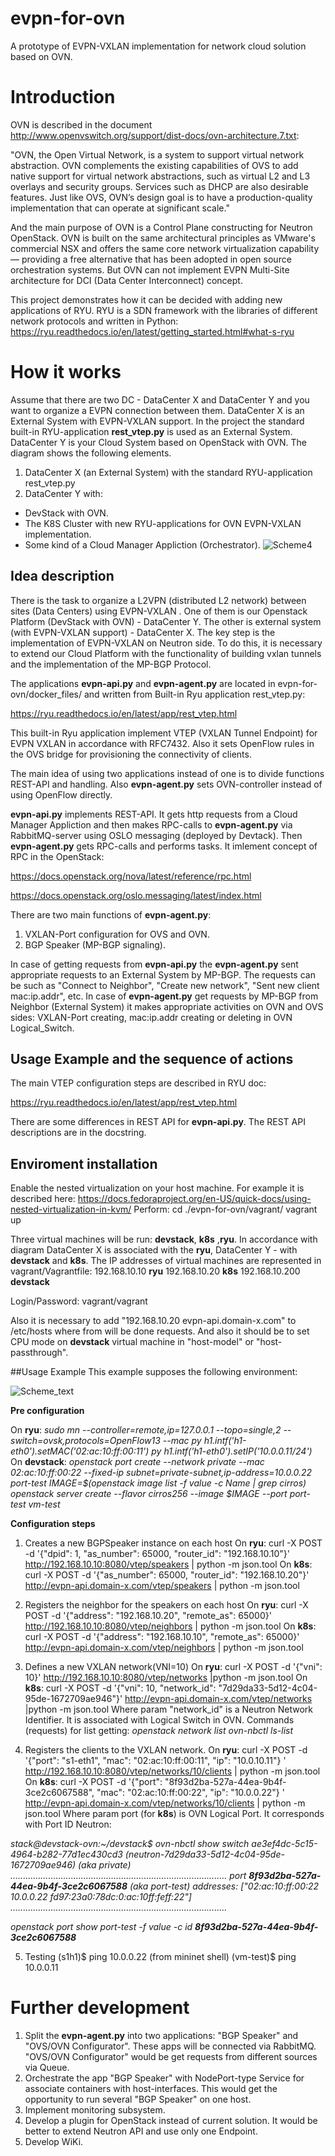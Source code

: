 # evpn-for-ovn
A prototype of EVPN-VXLAN implementation for network cloud solution based on OVN.
# Introduction
OVN is described in the document http://www.openvswitch.org/support/dist-docs/ovn-architecture.7.txt:

"OVN, the Open Virtual Network, is a system to support virtual network abstraction. OVN complements the existing capabilities of OVS to add native support for virtual network abstractions, such as virtual L2 and L3 overlays and security groups. Services such as DHCP are also  desirable  features. Just like OVS, OVN’s design goal is to have a production-quality implementation that can operate at significant scale."

And the main purpose of OVN is a Control Plane constructing for Neutron OpenStack. OVN is built on the same architectural principles as VMware's commercial NSX and offers the same core network virtualization capability — providing a free alternative that has been adopted in open source orchestration systems. But OVN can not implement EVPN Multi-Site architecture for DCI (Data Center Interconnect) concept.

This project demonstrates how it can be decided with adding new applications of RYU. RYU is a SDN framework with the libraries of different network protocols and written in Python: https://ryu.readthedocs.io/en/latest/getting_started.html#what-s-ryu

# How it works
Assume that there are two DC - DataCenter X and DataCenter Y and you want to organize a EVPN connection between them. DataCenter X is an External System with EVPN-VXLAN support. In the project the standard built-in RYU-application **rest_vtep.py** is used as an External System. DataCenter Y is your Cloud System based on OpenStack with OVN.
The diagram shows the following elements.
1. DataCenter X (an External System) with the standard RYU-application rest_vtep.py
2. DataCenter Y with:
- DevStack with OVN.
- The K8S Cluster with new RYU-applications for OVN EVPN-VXLAN implementation.
- Some kind of a Cloud Manager Appliction (Orchestrator).
![Scheme4](https://user-images.githubusercontent.com/30826451/54582058-6840d900-4a20-11e9-88e3-af2881aedc4f.jpg)
## Idea description
There is the task to organize a L2VPN (distributed L2 network) between sites (Data Centers) using EVPN-VXLAN . One of them is our Openstack Platform (DevStack with OVN) - DataCenter Y. The other is external system (with EVPN-VXLAN support) - DataCenter X. The key step is the implementation of EVPN-VXLAN on Neutron side. To do this, it is necessary to extend our Cloud Platform with the functionality of building vxlan tunnels and the implementation of the MP-BGP Protocol.

The applications **evpn-api.py** and **evpn-agent.py** are located in evpn-for-ovn/docker_files/ and written from Built-in Ryu application rest_vtep.py:

https://ryu.readthedocs.io/en/latest/app/rest_vtep.html

This built-in Ryu application implement VTEP (VXLAN Tunnel Endpoint) for EVPN VXLAN in accordance with RFC7432. Also it sets OpenFlow rules in the OVS bridge for provisioning the connectivity of clients.

The main idea of using two applications instead of one is to divide functions REST-API and handling. Also **evpn-agent.py** sets OVN-controller instead of using OpenFlow directly.

**evpn-api.py** implements REST-API. It gets http requests from a Cloud Manager Appliction and then makes RPC-calls to **evpn-agent.py** via RabbitMQ-server using OSLO messaging (deployed by Devtack). Then **evpn-agent.py** gets RPC-calls and performs tasks. It imlement concept of RPC in the OpenStack:

https://docs.openstack.org/nova/latest/reference/rpc.html

https://docs.openstack.org/oslo.messaging/latest/index.html

There are two main functions of **evpn-agent.py**:
1. VXLAN-Port configuration for OVS and OVN. 
2. BGP Speaker (MP-BGP signaling).

In case of getting requests from **evpn-api.py** the **evpn-agent.py** sent appropriate requests to an External System by MP-BGP. The requests can be such as "Connect to Neighbor", "Create new network", "Sent new client mac:ip.addr", etc. In case of **evpn-agent.py** get requests by MP-BGP from Neighbor (External System) it makes appropriate activities on OVN and OVS sides: VXLAN-Port creating, mac:ip.addr creating or deleting in OVN Logical_Switch.


## Usage Example and the sequence of actions
The main VTEP configuration steps are described in RYU doc:

https://ryu.readthedocs.io/en/latest/app/rest_vtep.html

There are some differences in REST API for **evpn-api.py**. The REST API descriptions are in the docstring.

## Enviroment installation

Enable the nested virtualization on your host machine. For example it is described here: https://docs.fedoraproject.org/en-US/quick-docs/using-nested-virtualization-in-kvm/
Perform:
cd ./evpn-for-ovn/vagrant/
vagrant up

Three virtual machines will be run: **devstack**, **k8s** ,**ryu**. In accordance with diagram DataCenter X is associated with the **ryu**, DataCenter Y - with **devstack** and **k8s**.
The IP addresses of virtual machines are represented in vagrant/Vagrantfile:
192.168.10.10 **ryu**
192.168.10.20 **k8s**
192.168.10.200 **devstack**

Login/Password: vagrant/vagrant

Also it is necessary to add "192.168.10.20  evpn-api.domain-x.com" to /etc/hosts where from will be done requests. And also  it should be to set CPU mode on **devstack** virtual machine in "host-model" or "host-passthrough".

##Usage Example
This example supposes the following environment:

![Scheme_text](https://user-images.githubusercontent.com/30826451/54871610-fb369600-4dc7-11e9-806f-1ff92f9fa5b1.jpeg)

**Pre configuration**

On **ryu**:
*sudo mn --controller=remote,ip=127.0.0.1 --topo=single,2 --switch=ovsk,protocols=OpenFlow13 --mac
py h1.intf('h1-eth0').setMAC('02:ac:10:ff:00:11')
py h1.intf('h1-eth0').setIP('10.0.0.11/24')*
On **devstack**:
*openstack port create --network private --mac 02:ac:10:ff:00:22 --fixed-ip subnet=private-subnet,ip-address=10.0.0.22 port-test
IMAGE=$(openstack image list -f value -c Name | grep cirros)
openstack server create --flavor cirros256 --image $IMAGE --port port-test vm-test*

**Configuration steps**

1. Creates a new BGPSpeaker instance on each host
On **ryu**:
curl -X POST -d '{"dpid": 1, "as_number": 65000, "router_id": "192.168.10.10"}' http://192.168.10.10:8080/vtep/speakers | python -m json.tool
On **k8s**:
curl -X POST -d '{"as_number": 65000, "router_id": "192.168.10.20"}' http://evpn-api.domain-x.com/vtep/speakers | python -m json.tool

2. Registers the neighbor for the speakers on each host
On **ryu**:
curl -X POST -d '{"address": "192.168.10.20", "remote_as": 65000}' http://192.168.10.10:8080/vtep/neighbors | python -m json.tool
On **k8s**:
curl -X POST -d '{"address": "192.168.10.10", "remote_as": 65000}' http://evpn-api.domain-x.com/vtep/neighbors | python -m json.tool

3. Defines a new VXLAN network(VNI=10)
On **ryu**:
curl -X POST -d '{"vni": 10}' http://192.168.10.10:8080/vtep/networks |python -m json.tool
On **k8s**:
curl -X POST -d '{"vni": 10, "network_id": "7d29da33-5d12-4c04-95de-1672709ae946"}' http://evpn-api.domain-x.com/vtep/networks |python -m json.tool
Where param "network_id" is a Neutron Network Identifier. It is associated with Logical Switch in OVN.
Commands (requests) for list getting:
*openstack network list
ovn-nbctl ls-list*

4. Registers the clients to the VXLAN network.
On **ryu**:
curl -X POST -d '{"port": "s1-eth1", "mac": "02:ac:10:ff:00:11", "ip": "10.0.10.11"} ' http://192.168.10.10:8080/vtep/networks/10/clients | python -m json.tool
On **k8s**:
curl -X POST -d '{"port": "8f93d2ba-527a-44ea-9b4f-3ce2c6067588", "mac": "02:ac:10:ff:00:22", "ip": "10.0.0.22"} ' http://evpn-api.domain-x.com/vtep/networks/10/clients | python -m json.tool
Where param port (for **k8s**) is OVN Logical Port. It corresponds with Port ID Neutron:

*stack@devstack-ovn:~/devstack$ ovn-nbctl show
switch ae3ef4dc-5c15-4964-b282-77d1ec430cd3 (neutron-7d29da33-5d12-4c04-95de-1672709ae946) (aka private)
......................................................................................
    port **8f93d2ba-527a-44ea-9b4f-3ce2c6067588** (aka port-test)
        addresses: ["02:ac:10:ff:00:22 10.0.0.22 fd97:23a0:78dc:0:ac:10ff:feff:22"]
......................................................................................*

*openstack port show port-test -f value -c id
**8f93d2ba-527a-44ea-9b4f-3ce2c6067588***

5. Testing
(s1h1)$ ping 10.0.0.22 (from mininet shell)
(vm-test)$ ping 10.0.0.11

# Further development
1. Split the **evpn-agent.py** into two applications: "BGP Speaker" and "OVS/OVN Configurator". These apps will be connected via RabbitMQ. "OVS/OVN Configurator" would be get requests from different sources via Queue.
2. Orchestrate the app "BGP Speaker" with NodePort-type Service for associate containers with host-interfaces. This would get the opportunity to run several "BGP Speaker" on one host.
3. Implement monitoring subsystem.
4. Develop a plugin for OpenStack instead of current solution. It would be better to extend Neutron API and use only one Endpoint.
5. Develop WiKi.
